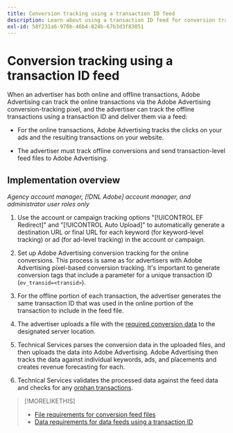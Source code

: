 ```yaml
---
title: Conversion tracking using a transaction ID feed
description: Learn about using a transaction ID feed for conversion tracking data.
exl-id: 58f231a6-970b-46b4-824b-67b3d3f83051
---
```

# Conversion tracking using a transaction ID feed

When an advertiser has both online and offline transactions, Adobe Advertising can track the online transactions via the Adobe Advertising conversion-tracking pixel, and the advertiser can track the offline transactions using a transaction ID and deliver them via a feed:

* For the online transactions, Adobe Advertising tracks the clicks on your ads and the resulting transactions on your website.

* The advertiser must track offline conversions and send transaction-level feed files to Adobe Advertising.

## Implementation overview

*Agency account manager, [!DNL Adobe] account manager, and administrator user roles only*

1. Use the account or campaign tracking options "[!UICONTROL EF Redirect]" and "[!UICONTROL Auto Upload]" to automatically generate a destination URL or final URL for each keyword (for keyword-level tracking) or ad (for ad-level tracking) in the account or campaign.

1. Set up Adobe Advertising conversion tracking for the online conversions. This process is same as for advertisers with Adobe Advertising pixel-based conversion tracking. It's important to generate conversion tags that include a parameter for a unique transaction ID (`ev_transid=<transid>`).

1. For the offline portion of each transaction, the advertiser generates the same transaction ID that was used in the online portion of the transaction to include in the feed file.

1. The advertiser uploads a file with the [required conversion data](/help/search-social-commerce/tracking/feed-transaction-id-data-requirements.md) to the designated server location.

1. Technical Services parses the conversion data in the uploaded files, and then uploads the data into Adobe Advertising. Adobe Advertising then tracks the data against individual keywords, ads, and placements and creates revenue forecasting for each.

1. Technical Services validates the processed data against the feed data and checks for any [orphan transactions](/help/search-social-commerce/glossary.md#o-p).

>[!MORELIKETHIS]
>
>* [File requirements for conversion feed files](feed-file-requirements.md)
>* [Data requirements for data feeds using a transaction ID](/help/search-social-commerce/tracking/feed-transaction-id-data-requirements.md)
